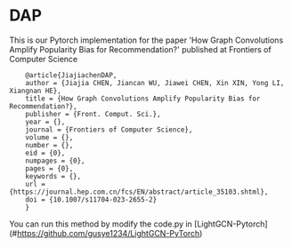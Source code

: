 # DAP

This is our Pytorch implementation for the paper 'How Graph Convolutions Amplify Popularity Bias for Recommendation?' 
published at Frontiers of Computer Science
      
        @article{JiajiachenDAP,
        author = {Jiajia CHEN, Jiancan WU, Jiawei CHEN, Xin XIN, Yong LI, Xiangnan HE},
        title = {How Graph Convolutions Amplify Popularity Bias for Recommendation?},
        publisher = {Front. Comput. Sci.},
        year = {},
        journal = {Frontiers of Computer Science},
        volume = {},
        number = {},
        eid = {0},
        numpages = {0},
        pages = {0},
        keywords = {},
        url = {https://journal.hep.com.cn/fcs/EN/abstract/article_35103.shtml},
        doi = {10.1007/s11704-023-2655-2}
        }    

You can run this method by modify the code.py in [LightGCN-Pytorch] (#https://github.com/gusye1234/LightGCN-PyTorch)


